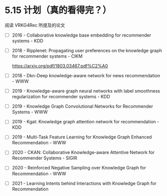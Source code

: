 # 5.15 计划（真的看得完？）

阅读 VRKG4Rec 所提及的论文

- [ ] 2016 - Collaborative knowledge base embedding for recommender systems - KDD

- [ ] 2018 - Ripplenet: Propagating user preferences on the knowledge graph for recommender systems - CIKM

  https://arxiv.org/pdf/1803.03467.pdf%C2%A0

- [ ] 2018 - Dkn-Deep knowledge-aware network for news recommendation - WWW

- [ ] 2019 - Knowledge-aware graph neural networks with label smoothness regularization for recommender systems - KDD

- [ ] 2019 - Knowledge Graph Convolutional Networks for Recommender Systems - WWW

- [ ] 2019 - Kgat: Knowledge graph attention network for recommendation - KDD

- [ ] 2019 - Multi-Task Feature Learning for Knowledge Graph Enhanced Recommendation - WWW

- [ ] 2020 - CKAN: Collaborative Knowledge-aware Attentive Network for Recommender Systems - SIGIR

- [ ] 2020 - Reinforced Negative Sampling over Knowledge Graph for Recommendation - WWW

- [ ] 2021 - Learning Intents behind Interactions with Knowledge Graph for Recommendation

  